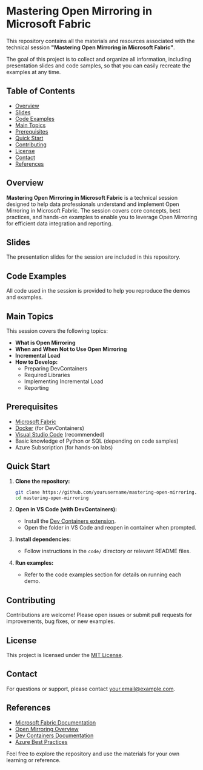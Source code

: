 # Mastering Open Mirroring in Microsoft Fabric

This repository contains all the materials and resources associated with the technical session **"Mastering Open Mirroring in Microsoft Fabric"**.

The goal of this project is to collect and organize all information, including presentation slides and code samples, so that you can easily recreate the examples at any time.

## Table of Contents

- [Overview](#overview)
- [Slides](#slides)
- [Code Examples](#code-examples)
- [Main Topics](#main-topics)
- [Prerequisites](#prerequisites)
- [Quick Start](#quick-start)
- [Contributing](#contributing)
- [License](#license)
- [Contact](#contact)
- [References](#references)

## Overview

**Mastering Open Mirroring in Microsoft Fabric** is a technical session designed to help data professionals understand and implement Open Mirroring in Microsoft Fabric. The session covers core concepts, best practices, and hands-on examples to enable you to leverage Open Mirroring for efficient data integration and reporting.

## Slides

The presentation slides for the session are included in this repository.

## Code Examples

All code used in the session is provided to help you reproduce the demos and examples.

## Main Topics

This session covers the following topics:

- **What is Open Mirroring**
- **When and When Not to Use Open Mirroring**
- **Incremental Load**
- **How to Develop:**
  - Preparing DevContainers
  - Required Libraries
  - Implementing Incremental Load
  - Reporting

## Prerequisites

- [Microsoft Fabric](https://learn.microsoft.com/en-us/fabric/)
- [Docker](https://www.docker.com/) (for DevContainers)
- [Visual Studio Code](https://code.visualstudio.com/) (recommended)
- Basic knowledge of Python or SQL (depending on code samples)
- Azure Subscription (for hands-on labs)

## Quick Start

1. **Clone the repository:**
   ```bash
   git clone https://github.com/yourusername/mastering-open-mirroring.git
   cd mastering-open-mirroring
   ```

2. **Open in VS Code (with DevContainers):**
   - Install the [Dev Containers extension](https://marketplace.visualstudio.com/items?itemName=ms-vscode-remote.remote-containers).
   - Open the folder in VS Code and reopen in container when prompted.

3. **Install dependencies:**
   - Follow instructions in the `code/` directory or relevant README files.

4. **Run examples:**
   - Refer to the code examples section for details on running each demo.

## Contributing

Contributions are welcome! Please open issues or submit pull requests for improvements, bug fixes, or new examples.

## License

This project is licensed under the [MIT License](LICENSE).

## Contact

For questions or support, please contact [your.email@example.com](mailto:your.email@example.com).

## References

- [Microsoft Fabric Documentation](https://learn.microsoft.com/en-us/fabric/)
- [Open Mirroring Overview](https://learn.microsoft.com/en-us/fabric/data-engineering/open-mirroring)
- [Dev Containers Documentation](https://containers.dev/)
- [Azure Best Practices](https://learn.microsoft.com/en-us/azure/architecture/best-practices/)

Feel free to explore the repository and use the materials for your own learning or reference.
